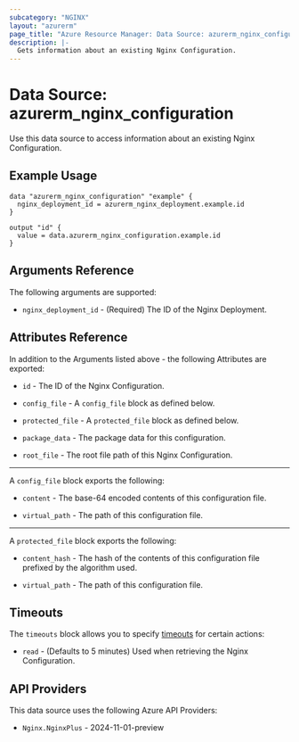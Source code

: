 ```yaml
---
subcategory: "NGINX"
layout: "azurerm"
page_title: "Azure Resource Manager: Data Source: azurerm_nginx_configuration"
description: |-
  Gets information about an existing Nginx Configuration.
---
```


# Data Source: azurerm_nginx_configuration

Use this data source to access information about an existing Nginx Configuration.

## Example Usage

```hcl
data "azurerm_nginx_configuration" "example" {
  nginx_deployment_id = azurerm_nginx_deployment.example.id
}

output "id" {
  value = data.azurerm_nginx_configuration.example.id
}
```

## Arguments Reference

The following arguments are supported:

* `nginx_deployment_id` - (Required) The ID of the Nginx Deployment.

## Attributes Reference

In addition to the Arguments listed above - the following Attributes are exported:

* `id` - The ID of the Nginx Configuration.

* `config_file` - A `config_file` block as defined below.

* `protected_file` - A `protected_file` block as defined below.

* `package_data` - The package data for this configuration.

* `root_file` - The root file path of this Nginx Configuration.

---

A `config_file` block exports the following:

* `content` - The base-64 encoded contents of this configuration file.

* `virtual_path` - The path of this configuration file.

---

A `protected_file` block exports the following:

* `content_hash` - The hash of the contents of this configuration file prefixed by the algorithm used.

* `virtual_path` - The path of this configuration file.

## Timeouts

The `timeouts` block allows you to specify [timeouts](https://www.terraform.io/language/resources/syntax#operation-timeouts) for certain actions:

* `read` - (Defaults to 5 minutes) Used when retrieving the Nginx Configuration.

## API Providers
<!-- This section is generated, changes will be overwritten -->
This data source uses the following Azure API Providers:

* `Nginx.NginxPlus` - 2024-11-01-preview
